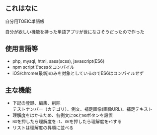 ## これはなに
自分用TOEIC単語帳

自分が欲しい機能を持った単語アプリが世になさそうだったので作った

## 使用言語等
- php, mysql, html, sass(scss), javascript(ES6)
- npm scriptでscssをコンパイル
- iOS/chrome(最新)のみを対象としているのでES6はコンパイルせず

## 主な機能
- 下記の登録、編集、削除  
  テストナンバー（カテゴリ）、例文、補足画像(画像URL)、補足テキスト
- 理解度をはかるため、各例文に`OK`と`NG`ボタンを設置
- `NG`を押したら理解度を`-1`、`OK`を押したら理解度を`+1`する
- リストは理解度の昇順に並べる

